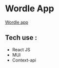# Wordle App

<a href="https://wordliy.netlify.app/" target="_blank">Wordle  app</a>

## Tech use : 
   * React JS
   *  MUI
   * Context-api

   
